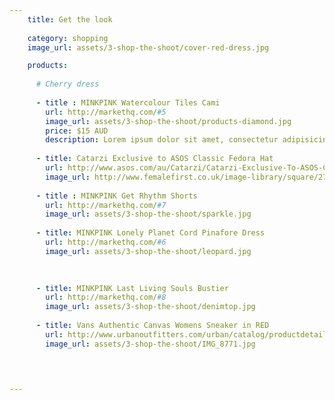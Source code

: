 ```yaml
---
    title: Get the look 
    
    category: shopping
    image_url: assets/3-shop-the-shoot/cover-red-dress.jpg

    products:
    
      # Cherry dress
    
      - title : MINKPINK Watercolour Tiles Cami 
        url: http://markethq.com/#5
        image_url: assets/3-shop-the-shoot/products-diamond.jpg
        price: $15 AUD 
        description: Lorem ipsum dolor sit amet, consectetur adipisicing elit, sed do eiusmod tempor incididunt ut labore et dolore magna aliqua. Ut enim ad minim veniam, quis nostrud exercitation ullamco laboris nisi ut aliquip ex ea commodo consequat. Duis aute irure dolor in reprehenderit in voluptate velit esse cillum dolore eu fugiat nulla pariatur. Excepteur sint occaecat cupidatat non proident, sunt in culpa qui officia deserunt mollit anim id est laborum. 
        
      - title: Catarzi Exclusive to ASOS Classic Fedora Hat 
        url: http://www.asos.com/au/Catarzi/Catarzi-Exclusive-To-ASOS-Classic-Fedora-Hat/Prod/pgeproduct.aspx?iid=3293345&SearchQuery=fedora%20hat%20black&sh=0&pge=0&pgesize=36&sort=-1&clr=Nero 
        image_url: http://www.femalefirst.co.uk/image-library/square/270/b/black-ribbon-trim-shaker-hat.jpg 
               
      - title : MINKPINK Get Rhythm Shorts 
        url: http://markethq.com/#7
        image_url: assets/3-shop-the-shoot/sparkle.jpg
          
      - title: MINKPINK Lonely Planet Cord Pinafore Dress
        url: http://markethq.com/#6
        image_url: assets/3-shop-the-shoot/leopard.jpg
                

        
      - title: MINKPINK Last Living Souls Bustier 
        url: http://markethq.com/#8
        image_url: assets/3-shop-the-shoot/denimtop.jpg
        
      - title: Vans Authentic Canvas Womens Sneaker in RED 
        url: http://www.urbanoutfitters.com/urban/catalog/productdetail.jsp?id=24028045&parentid=SEARCH+RESULTS 
        image_url: assets/3-shop-the-shoot/IMG_8771.jpg
        
        


---
```


